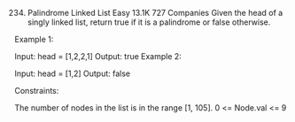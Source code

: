 ﻿234. Palindrome Linked List
     Easy
     13.1K
     727
     Companies
     Given the head of a singly linked list, return true if it is a
     palindrome
     or false otherwise.



Example 1:


Input: head = [1,2,2,1]
Output: true
Example 2:


Input: head = [1,2]
Output: false


Constraints:

The number of nodes in the list is in the range [1, 105].
0 <= Node.val <= 9